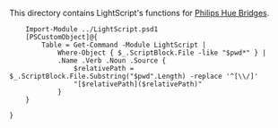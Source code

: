 This directory contains LightScript's functions for [Philips Hue Bridges](https://www.philips-hue.com/).

~~~PipeScript {
    Import-Module ../LightScript.psd1
    [PSCustomObject]@{
        Table = Get-Command -Module LightScript | 
            Where-Object { $_.ScriptBlock.File -like "$pwd*" } |
            .Name .Verb .Noun .Source {
                $relativePath = $_.ScriptBlock.File.Substring("$pwd".Length) -replace '^[\\/]'
                "[$relativePath]($relativePath)"
            }
    }
    
}
~~~